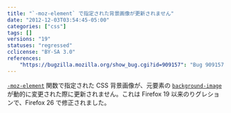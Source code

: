 ```yaml
---
title: "`-moz-element` で指定された背景画像が更新されません"
date: "2012-12-03T03:54:45-05:00"
categories: ["css"]
tags: []
versions: "19"
statuses: "regressed"
cclicense: "BY-SA 3.0"
references:
    "https://bugzilla.mozilla.org/show_bug.cgi?id=909157": "Bug 909157 – -moz-element background fails to update after image reloads"
---
```

[`-moz-element`](https://developer.mozilla.org/ja/docs/Web/CSS/-moz-element) 関数で指定された CSS 背景画像が、元要素の [`background-image`](https://developer.mozilla.org/ja/docs/Web/CSS/background-image) が動的に変更された際に更新されません。これは Firefox 19 以来のりグレションで、Firefox 26 で修正されました。
